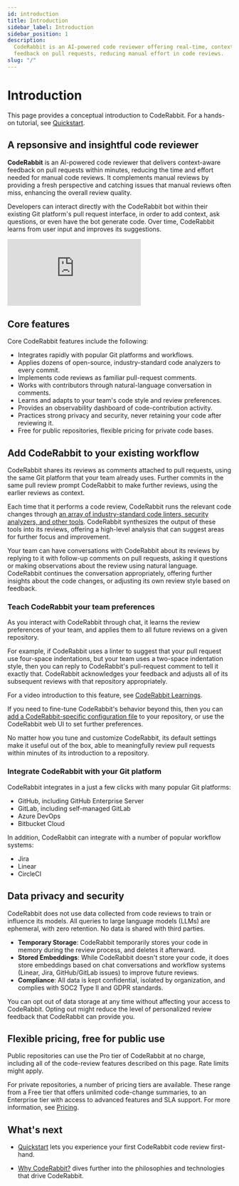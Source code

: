 ```yaml
---
id: introduction
title: Introduction
sidebar_label: Introduction
sidebar_position: 1
description:
  CodeRabbit is an AI-powered code reviewer offering real-time, context-aware
  feedback on pull requests, reducing manual effort in code reviews.
slug: "/"
---
```


# Introduction

This page provides a conceptual introduction to CodeRabbit. For a hands-on tutorial, see [Quickstart](/getting-started/quickstart/).

## A repsonsive and insightful code reviewer

**CodeRabbit** is an AI-powered code reviewer that delivers context-aware feedback on pull requests within minutes, reducing the time and effort needed for manual code reviews. It complements manual reviews by providing a fresh perspective and catching issues that manual reviews often miss, enhancing the overall review quality.

Developers can interact directly with the CodeRabbit bot within their existing Git platform's pull request interface, in order to add context, ask questions, or even have the bot generate code. Over time, CodeRabbit learns from user input and improves its suggestions.

<div class="video-container">
  <iframe src="https://www.youtube.com/embed/3SyUOSebG7E?si=i0oT9RAnH0PW81lY" title="YouTube video player" frameBorder="0" allow="accelerometer; autoplay; clipboard-write; encrypted-media; gyroscope; picture-in-picture; web-share" referrerPolicy="strict-origin-when-cross-origin" allowFullScreen></iframe>
</div>

## Core features

Core CodeRabbit features include the following:

- Integrates rapidly with popular Git platforms and workflows.
- Applies dozens of open-source, industry-standard code analyzers to every commit.
- Implements code reviews as familiar pull-request comments.
- Works with contributors through natural-language conversation in comments.
- Learns and adapts to your team's code style and review preferences.
- Provides an observability dashboard of code-contribution activity.
- Practices strong privacy and security, never retaining your code after reviewing it.
- Free for public repositories, flexible pricing for private code bases.

## Add CodeRabbit to your existing workflow

CodeRabbit shares its reviews as comments attached to pull requests, using the same Git platform that your team already uses. Further commits in the same pull review prompt CodeRabbit to make further reviews, using the earlier reviews as context.

Each time that it performs a code review, CodeRabbit runs the relevant code changes through [an array of industry-standard code linters, security analyzers, and other tools](/tools/). CodeRabbit synthesizes the output of these tools into its reviews, offering a high-level analysis that can suggest areas for further focus and improvement.

Your team can have conversations with CodeRabbit about its reviews by replying to it with follow-up comments on pull requests, asking it questions or making observations about the review using natural language. CodeRabbit continues the conversation appropriately, offering further insights about the code changes, or adjusting its own review style based on feedback.

### Teach CodeRabbit your team preferences

As you interact with CodeRabbit through chat, it learns the review preferences of your team, and applies them to all future reviews on a given repository.

For example, if CodeRabbit uses a linter to suggest that your pull request use four-space indentations, but your team uses a two-space indentation style, then you can reply to CodeRabbit's pull-request comment to tell it exactly that. CodeRabbit acknowledges your feedback and adjusts all of its subsequent reviews with that repository appropriately.

For a video introduction to this feature, see [CodeRabbit Learnings](https://www.youtube.com/watch?v=Yu0cmmOYA-U).

If you need to fine-tune CodeRabbit's behavior beyond this, then you can [add a CodeRabbit-specific configuration file](getting-started/configure-coderabbit) to your repository, or use the CodeRabbit web UI to set further preferences.

No matter how you tune and customize CodeRabbit, its default settings make it useful out of the box, able to meaningfully review pull requests within minutes of its introduction to a repository.

### Integrate CodeRabbit with your Git platform

CodeRabbit integrates in a just a few clicks with many popular Git platforms:

- GitHub, including GitHub Enterprise Server
- GitLab, including self-managed GitLab
- Azure DevOps
- Bitbucket Cloud

In addition, CodeRabbit can integrate with a number of popular workflow systems:

- Jira
- Linear
- CircleCI

## Data privacy and security

CodeRabbit does not use data collected from code reviews to train or influence its models. All queries to large language models (LLMs) are ephemeral, with zero retention. No data is shared with third parties.

- **Temporary Storage**: CodeRabbit temporarily stores your code in memory during the review process, and deletes it afterward.
- **Stored Embeddings**: While CodeRabbit doesn't store your code, it does store embeddings based on chat conversations and workflow systems (Linear, Jira, GitHub/GitLab issues) to improve future reviews.
- **Compliance**: All data is kept confidential, isolated by organization, and complies with SOC2 Type II and GDPR standards.

You can opt out of data storage at any time without affecting your access to CodeRabbit. Opting out might reduce the level of personalized review feedback that CodeRabbit can provide you.

## Flexible pricing, free for public use

Public repositories can use the Pro tier of CodeRabbit at no charge, including all of the code-review features described on this page. Rate limits might apply.

For private repositories, a number of pricing tiers are available. These range from a Free tier that offers unlimited code-change summaries, to an Enterprise tier with access to advanced features and SLA support. For more information, see [Pricing](https://www.coderabbit.ai/pricing).

## What's next

- [Quickstart](/getting-started/quickstart/) lets you experience your first CodeRabbit code review first-hand.

- [Why CodeRabbit?](/overview/why-coderabbit) dives further into the philosophies and technologies that drive CodeRabbit.
